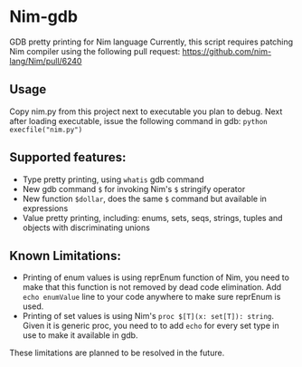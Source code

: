 # Nim-gdb
GDB pretty printing for Nim language
Currently, this script requires patching Nim compiler using the following pull request:
https://github.com/nim-lang/Nim/pull/6240

## Usage 
Copy nim.py from this project next to executable you plan to debug. Next after loading executable, 
issue the following command in gdb: `python execfile("nim.py")`

## Supported features:
* Type pretty printing, using ``whatis`` gdb command 
* New gdb command `$` for invoking Nim's `$` stringify operator
* New function `$dollar`, does the same `$` command but available in expressions
* Value pretty printing, including: enums, sets, seqs, strings, tuples and objects with discriminating unions

## Known Limitations:
* Printing of enum values is using reprEnum function of Nim, you need to make that this function is not removed by dead code elimination. Add `echo enumValue` line to your code anywhere to make sure reprEnum is used.
* Printing of set values is using Nim's `proc $[T](x: set[T]): string`. Given it is generic proc, you need to 
to add `echo` for every set type in use to make it available in gdb.

These limitations are planned to be resolved in the future.
